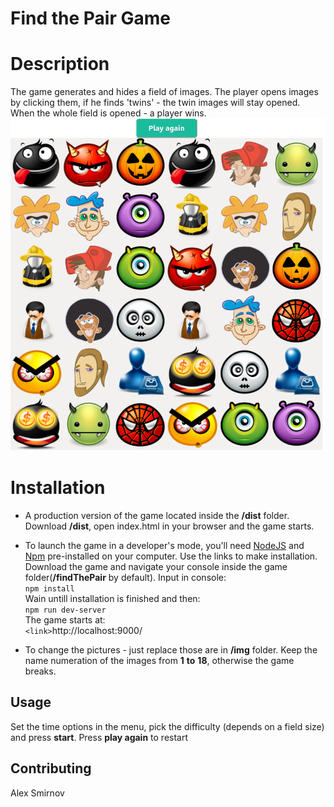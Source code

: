 # Find the Pair Game

# Description
The game generates and hides a field of images. The player opens images by clicking them, if he finds 'twins' - the twin images will stay opened. When the whole field is opened - a player wins. 
![](https://github.com/wwwal2/findThePair/blob/master/img/gamePreview.png)

# Installation
* A production version of the game located inside the __/dist__ folder. Download __/dist__, open index.html in your browser and the game starts. 

* To launch the game in a developer's mode, you'll need [NodeJS](https://nodejs.org/en/download/) and [Npm](https://docs.npmjs.com/cli/install) pre-installed on your computer. Use the links to make installation.
Download the game and navigate your console inside the game folder(__/findThePair__ by default). Input in console:<br/>
`npm install`<br/>
Wain untill installation is finished and then: <br/>
`npm run dev-server`<br/>
The game starts at:<br/>
`<link>`http://localhost:9000/

* To change the pictures - just replace those are in __/img__ folder. Keep the name numeration of the images from __1__ __to__ __18__, otherwise the game breaks.

## Usage
Set the time options in the menu, pick the difficulty (depends on a field size) and press __start__. Press __play again__ to restart

## Contributing 
Alex Smirnov


